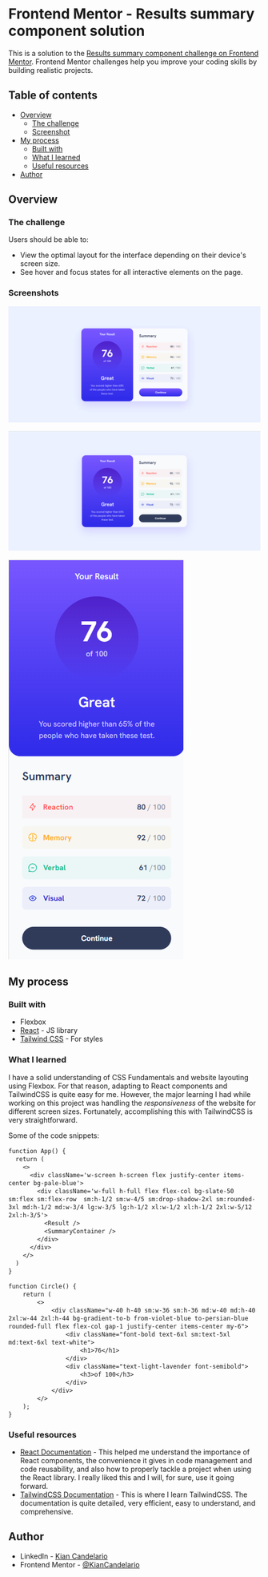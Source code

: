 # Frontend Mentor - Results summary component solution

This is a solution to the [Results summary component challenge on Frontend Mentor](https://www.frontendmentor.io/challenges/results-summary-component-CE_K6s0maV). Frontend Mentor challenges help you improve your coding skills by building realistic projects. 

## Table of contents

- [Overview](#overview)
  - [The challenge](#the-challenge)
  - [Screenshot](#screenshot)
- [My process](#my-process)
  - [Built with](#built-with)
  - [What I learned](#what-i-learned)
  - [Useful resources](#useful-resources)
- [Author](#author)

## Overview

### The challenge

Users should be able to:

- View the optimal layout for the interface depending on their device's screen size.
- See hover and focus states for all interactive elements on the page.

### Screenshots

![Active State](./resultsSummary/public/design/active-states.png)

![Desktop Design](./resultsSummary/public/design/desktop-design.png)

![Mobile Design](./resultsSummary/public/design/mobile-design.png)

## My process

### Built with

- Flexbox
- [React](https://react.dev/) - JS library
- [Tailwind CSS](https://styled-components.com/) - For styles

### What I learned

I have a solid understanding of CSS Fundamentals and website layouting using Flexbox. For that reason, adapting to React components and TailwindCSS is quite easy for me. However, the major learning I had while working on this project was handling the *responsiveness* of the website for different screen sizes. Fortunately, accomplishing this with TailwindCSS is very straightforward.

Some of the code snippets:

```tsx
function App() {
  return (
    <>
      <div className='w-screen h-screen flex justify-center items-center bg-pale-blue'>
        <div className='w-full h-full flex flex-col bg-slate-50 sm:flex sm:flex-row  sm:h-1/2 sm:w-4/5 sm:drop-shadow-2xl sm:rounded-3xl md:h-1/2 md:w-3/4 lg:w-3/5 lg:h-1/2 xl:w-1/2 xl:h-1/2 2xl:w-5/12 2xl:h-3/5'>
          <Result />
          <SummaryContainer />
        </div>
      </div>
    </>
  )
}
```
```tsx
function Circle() {
    return (
        <>
            <div className="w-40 h-40 sm:w-36 sm:h-36 md:w-40 md:h-40 2xl:w-44 2xl:h-44 bg-gradient-to-b from-violet-blue to-persian-blue rounded-full flex flex-col gap-1 justify-center items-center my-6">
                <div className="font-bold text-6xl sm:text-5xl md:text-6xl text-white">
                    <h1>76</h1>
                </div>
                <div className="text-light-lavender font-semibold">
                    <h3>of 100</h3>
                </div>
            </div>
        </>
    );
}
```

### Useful resources

- [React Documentation](https://react.dev/learn) - This helped me understand the importance of React components, the convenience it gives in code management and code reusability, and also how to properly tackle a project when using the React library. I really liked this and I will, for sure, use it going forward.
- [TailwindCSS Documentation](https://tailwindcss.com/) - This is where I learn TailwindCSS. The documentation is quite detailed, very efficient, easy to understand, and comprehensive.

## Author
- LinkedIn - [Kian Candelario](https://www.linkedin.com/in/kian-candelario-11440a240/)
- Frontend Mentor - [@KianCandelario](https://www.frontendmentor.io/profile/KianCandelario)
